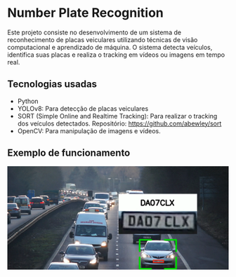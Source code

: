 # Number Plate Recognition

Este projeto consiste no desenvolvimento de um sistema de reconhecimento de placas veiculares utilizando técnicas de visão computacional e aprendizado de máquina. O sistema detecta veículos, identifica suas placas e realiza o tracking em vídeos ou imagens em tempo real.

## Tecnologias usadas

- Python
- YOLOv8: Para detecção de placas veiculares
- SORT (Simple Online and Realtime Tracking): Para realizar o tracking dos veículos detectados. Repositório: https://github.com/abewley/sort
- OpenCV: Para manipulação de imagens e vídeos.

## Exemplo de funcionamento

![Exemplo de detecção e tracking](image.png)
